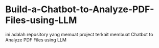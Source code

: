 # Build-a-Chatbot-to-Analyze-PDF-Files-using-LLM
ini adalah repository yang memuat project terkait membuat Chatbot to Analyze PDF Files using LLM
